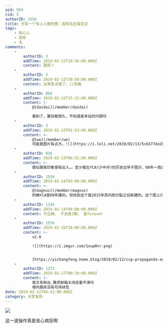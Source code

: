 ```yaml
---
aid: 959
cid: 5
authorID: 1556
title: 分享一个有心人做的图：高校毛左诞生记
tags:
    - 有心人
    - 高校
    - 毛
comments:
    -
        authorID: 3
        addTime: 2019-02-12T10:56:00.000Z
        content: 图呢？
    -
        authorID: 3
        addTime: 2019-02-12T10:59:00.000Z
        content: 出来有点慢了。//忽略
    -
        authorID: 860
        addTime: 2019-02-12T15:12:00.000Z
        content: |-
            @[daidai](/member/daidai)

            看到了，要加载很久，不知道是本站的问题吗
    -
        authorID: 3
        addTime: 2019-02-13T01:53:00.000Z
        content: >-
            @[we](/member/we)
            可能是图片有点大。![](https://i.loli.net/2019/02/13/5c6377de28797.png)
    -
        authorID: 836
        addTime: 2019-02-13T06:31:00.000Z
        content: >-
            貌似跟我印象很有出入。。至少极左YCA(少中评)的历史远早于图示，08年一炮走红的AC(anti-CNN，后来的四月网)也该提一下吧，我记得那是自干五的巅峰时刻，这是个舆论分水岭，之前洗脑届都是南方系普世派美分党的天下，AC横空出世之后，加上各种军坛的兔党工业党合流，最后才有集大成的观察者，洗脑届形势彻底逆转
    -
        authorID: 1556
        addTime: 2019-02-14T03:08:00.000Z
        content: >-
            @[magnus](/member/magnus)
            的确YCA是08年建的，但目前这个是2015年其内部分裂之后新建的。这个图上只是域名注册时间，所以肯定忽略了老域名。
    -
        authorID: 1145
        addTime: 2019-02-14T04:00:00.000Z
        content: 不正确， 不该是2期， 是forever
    -
        authorID: 1556
        addTime: 2019-02-16T18:00:00.000Z
        content: >-
            v2.0  

            ![](https://i.imgur.com/1xup0nr.png)


            [https://yichangfeng.home.blog/2019/02/12/ccp-propaganda-outlets-timeline/](https://yichangfeng.home.blog/2019/02/12/ccp-propaganda-outlets-timeline/)
    -
        authorID: 1272
        addTime: 2019-02-17T00:18:00.000Z
        content: |-
            南方系倒台,雅虎邮箱关闭还看不清吗  
            墙内服务没有可持续性
date: 2019-02-12T04:41:00.000Z
category: 分享发现
---
```


![](https://i.imgur.com/abdXvGr.png)

这一波操作真是丧心病狂啊
